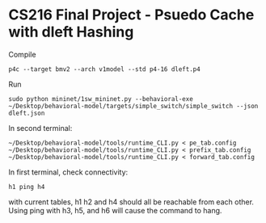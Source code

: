 # CS216 Final Project - Psuedo Cache with dleft Hashing

Compile
```
p4c --target bmv2 --arch v1model --std p4-16 dleft.p4
```

Run
```
sudo python mininet/1sw_mininet.py --behavioral-exe ~/Desktop/behavioral-model/targets/simple_switch/simple_switch --json dleft.json
```

In second terminal:
```
~/Desktop/behavioral-model/tools/runtime_CLI.py < pe_tab.config
~/Desktop/behavioral-model/tools/runtime_CLI.py < prefix_tab.config
~/Desktop/behavioral-model/tools/runtime_CLI.py < forward_tab.config
```

In first terminal, check connectivity:
```
h1 ping h4
```
with current tables, h1 h2 and h4 should all be reachable from each other. Using ping with h3, h5, and h6 will cause the command to hang.
